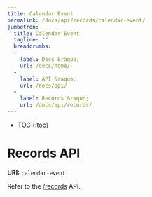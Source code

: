 ```yaml
---
title: Calendar Event
permalink: /docs/api/records/calendar-event/
jumbotron:
  title: Calendar Event
  tagline: ""
  breadcrumbs:
  -
    label: Docs &raquo;
    url: /docs/home/
  -
    label: API &raquo;
    url: /docs/api/
  -
    label: Records &raquo;
    url: /docs/api/records/
---
```


* TOC
{:toc}

# Records API

**URI:** `calendar-event`

Refer to the [/records](/docs/api/endpoints/records/) API.

